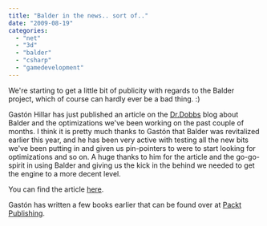 ```yaml
---
title: "Balder in the news.. sort of.."
date: "2009-08-19"
categories: 
  - "net"
  - "3d"
  - "balder"
  - "csharp"
  - "gamedevelopment"
---
```


We're starting to get a little bit of publicity with regards to the Balder project, which of course can hardly ever be a bad thing. :)

Gastón Hillar has just published an article on the [Dr.Dobbs](/admin/Pages/www.ddj.com) blog about Balder and the optimizations we've been working on the past couple of months. I think it is pretty much thanks to Gastón that Balder was revitalized earlier this year, and he has been very active with testing all the new bits we've been putting in and given us pin-pointers to were to start looking for optimizations and so on. A huge thanks to him for the article and the go-go-spirit in using Balder and giving us the kick in the behind we needed to get the engine to a more decent level.

You can find the article [here](http://www.ddj.com/go-parallel/blog/archives/2009/08/balder_a_silver.html).

Gastón has written a few books earlier that can be found over at [Packt Publishing](http://www.packtpub.com/).
